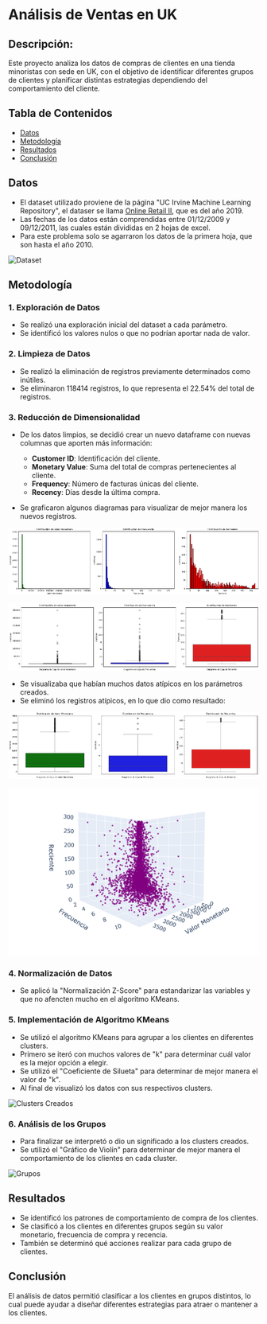 # Análisis de Ventas en UK

## Descripción:
Este proyecto analiza los datos de compras de clientes en una tienda minoristas con sede en UK, con el objetivo de identificar diferentes grupos de clientes y planificar distintas estrategias dependiendo del comportamiento del cliente. 


## Tabla de Contenidos 
- [Datos](#datos)
- [Metodología](#metodología)
- [Resultados](#resultados)
- [Conclusión](#conclusión)

## Datos 
- El dataset utilizado proviene de la página "UC Irvine Machine Learning Repository", el dataser se llama [Online Retail II](https://archive.ics.uci.edu/dataset/502/online+retail+ii), que es del año 2019.
- Las fechas de los datos están comprendidas entre 01/12/2009 y 09/12/2011, las cuales están divididas en 2 hojas de excel.
- Para este problema solo se agarraron los datos de la primera hoja, que son hasta el año 2010.

![Dataset](Imágenes/Dataset.png)

## Metodología 

### 1. Exploración de Datos 
- Se realizó una exploración inicial del dataset a cada parámetro.
- Se identificó los valores nulos o que no podrían aportar nada de valor.

### 2. Limpieza de Datos 
- Se realizó la eliminación de registros previamente determinados como inútiles.
- Se eliminaron 118414 registros, lo que representa el 22.54% del total de registros.

### 3. Reducción de Dimensionalidad 
- De los datos limpios, se decidió crear un nuevo dataframe con nuevas columnas que aporten más información:
  - **Customer ID**: Identificación del cliente.
  - **Monetary Value**: Suma del total de compras pertenecientes al cliente. 
  - **Frequency**: Número de facturas únicas del cliente.
  - **Recency**: Días desde la última compra.

- Se graficaron algunos diagramas para visualizar de mejor manera los nuevos registros.
 
![Gráfico de Barras](Imágenes/Gráfico_Barras.png)

![Gráfico de Cajas](Imágenes/Gráfico_Cajas.png)

- Se visualizaba que habían muchos datos atípicos en los parámetros creados.
- Se eliminó los registros atípicos, en lo que dio como resultado:

![Gráfico de Cajas Limpios](Imágenes/Gráfico_Cajas_No_Atípicos.png)

![Gráfico 3D de Dispersión de los Datos](Imágenes/Gráfico_Dispersión.png)

### 4. Normalización de Datos 
- Se aplicó la "Normalización Z-Score" para estandarizar las variables y que no afencten mucho en el algoritmo KMeans.

### 5. Implementación de Algoritmo KMeans 
- Se utilizó el algoritmo KMeans para agrupar a los clientes en diferentes clusters.
- Primero se iteró con muchos valores de "k" para determinar cuál valor es la mejor opción a elegir.
- Se utilizó el "Coeficiente de Silueta" para determinar de mejor manera el valor de "k".
- Al final de visualizó los datos con sus respectivos clusters.

![Clusters Creados](Imágenes/Clusters.png)

### 6. Análisis de los Grupos 
- Para finalizar se interpretó o dio un significado a los clusters creados.
- Se utilizó el "Gráfico de Violín" para determinar de mejor manera el comportamiento de los clientes en cada cluster.

![Grupos](Imágenes/Grupos.png)

## Resultados 
- Se identificó los patrones de comportamiento de compra de los clientes.
- Se clasificó a los clientes en diferentes grupos según su valor monetario, frecuencia de compra y recencia.
- También se determinó qué acciones realizar para cada grupo de clientes.

## Conclusión 
El análisis de datos permitió clasificar a los clientes en grupos distintos, lo cual puede ayudar a diseñar diferentes estrategias para atraer o mantener a los clientes.  

